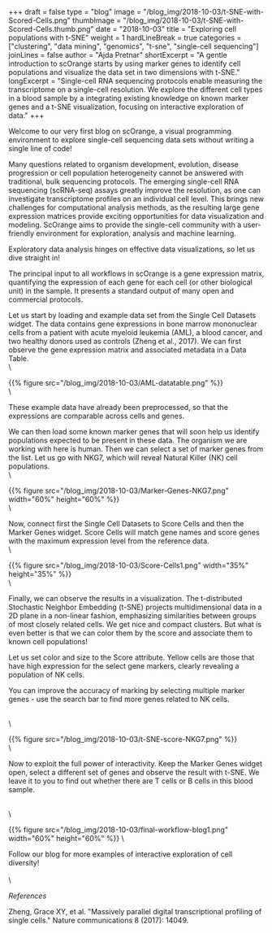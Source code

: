 +++
draft = false
type = "blog"
image = "/blog_img/2018-10-03/t-SNE-with-Scored-Cells.png"
thumbImage = "/blog_img/2018-10-03/t-SNE-with-Scored-Cells.thumb.png"
date = "2018-10-03"
title = "Exploring cell populations with t-SNE"
weight = 1
hardLineBreak = true 
categories = ["clustering", "data mining", "genomics", "t-sne", "single-cell sequencing"]
joinLines = false
author = "Ajda Pretnar"
shortExcerpt = "A gentle introduction to scOrange starts by using marker genes to identify cell populations and visualize the data set in two dimensions with t-SNE." 
longExcerpt = "Single-cell RNA sequencing protocols enable measuring the transcriptome on a single-cell resolution. We explore the different cell types in a blood sample by a integrating existing knowledge on known marker genes and a t-SNE visualization, focusing on interactive exploration of data."
+++

Welcome to our very first blog on scOrange, a visual programming environment to
explore single-cell sequencing data sets without writing a single line of code!

Many questions related to organism development, evolution, disease progression or cell
population heterogeneity cannot be answered with traditional, bulk sequencing
protocols. The emerging single-cell RNA sequencing (scRNA-seq) assays greatly
improve the resolution, as one can investigate transcriptome profiles on an individual
cell level. This brings new challenges for computational analysis methods, as
the resulting large gene expression matrices provide exciting opportunities for data
visualization and modeling. ScOrange aims to provide the single-cell community with 
a user-friendly environment for exploration, analysis and machine learning. 

Exploratory data analysis hinges on effective data visualizations, so let us
dive straight in! 

The principal input to all workflows in scOrange is a gene expression matrix,
quantifying the expression of each gene for each cell (or other biological
unit) in the sample. It presents a standard output of many open and commercial
protocols.
 
Let us start by loading and example data set from the Single Cell Datasets
widget. The data contains gene expressions in bone marrow mononuclear cells
from a patient with acute myeloid leukemia (AML), a blood cancer, and two
healthy donors used as controls (Zheng et al., 2017). We can first observe the
gene expression matrix and associated metadata in a Data Table.
\
\

{{% figure src="/blog_img/2018-10-03/AML-datatable.png" %}}
\
\

These example data have already been preprocessed, so that the expressions are comparable 
across cells and genes.

We can then load some known marker genes that will soon help us identify
populations expected to be present in these data. The organism we are working
with here is human. Then we can select a set of marker genes from the list. Let
us go with NKG7, which will reveal Natural Killer (NK) cell populations.
\
\

{{% figure src="/blog_img/2018-10-03/Marker-Genes-NKG7.png" width="60%" height="60%" %}}
\
\

Now, connect first the Single Cell Datasets to Score Cells and then the Marker
Genes widget. Score Cells will match gene names and score genes with the
maximum expression level from the reference data.
\
\

{{% figure src="/blog_img/2018-10-03/Score-Cells1.png" width="35%" height="35%" %}}
\
\

Finally, we can observe the results in a visualization. The t-distributed
Stochastic Neighbor Embedding (t-SNE) projects multidimensional data in a 2D
plane in a non-linear fashion, emphasizing similarities between groups of most
closely related cells. We get nice and compact clusters. But what is even
better is that we can color them by the score and associate them to known cell
populations! 

Let us set color and size to the Score attribute. Yellow cells are
those that have high expression for the select gene markers, clearly revealing
a population of NK cells. 

You can improve the accuracy of marking by selecting multiple marker genes - 
use the search bar to find more genes related to NK cells. 

\
\

{{% figure src="/blog_img/2018-10-03/t-SNE-score-NKG7.png" %}}
\
\

Now to exploit the full power of interactivity. Keep the Marker Genes widget
open, select a different set of genes and observe the result with t-SNE. We
leave it to you to find out whether there are T cells or B cells in this blood
sample.

\
\

{{% figure src="/blog_img/2018-10-03/final-workflow-blog1.png" width="60%" height="60%" %}}
\

Follow our blog for more examples of interactive exploration of cell diversity!
\
\
\

*References*

Zheng, Grace XY, et al. "Massively parallel digital transcriptional profiling
of single cells." Nature communications 8 (2017): 14049.
